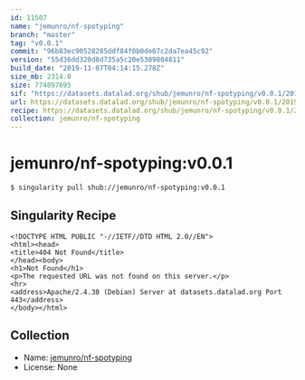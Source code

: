 ```yaml
---
id: 11507
name: "jemunro/nf-spotyping"
branch: "master"
tag: "v0.0.1"
commit: "96b83ec90528285ddf84f0b0de07c2da7ea45c92"
version: "55d36dd320d8d735a5c20e5309804811"
build_date: "2019-11-07T04:14:15.278Z"
size_mb: 2314.0
size: 774897695
sif: "https://datasets.datalad.org/shub/jemunro/nf-spotyping/v0.0.1/2019-11-07-96b83ec9-55d36dd3/55d36dd320d8d735a5c20e5309804811.sif"
url: https://datasets.datalad.org/shub/jemunro/nf-spotyping/v0.0.1/2019-11-07-96b83ec9-55d36dd3/
recipe: https://datasets.datalad.org/shub/jemunro/nf-spotyping/v0.0.1/2019-11-07-96b83ec9-55d36dd3/Singularity
collection: jemunro/nf-spotyping
---
```


# jemunro/nf-spotyping:v0.0.1

```bash
$ singularity pull shub://jemunro/nf-spotyping:v0.0.1
```

## Singularity Recipe

```singularity
<!DOCTYPE HTML PUBLIC "-//IETF//DTD HTML 2.0//EN">
<html><head>
<title>404 Not Found</title>
</head><body>
<h1>Not Found</h1>
<p>The requested URL was not found on this server.</p>
<hr>
<address>Apache/2.4.38 (Debian) Server at datasets.datalad.org Port 443</address>
</body></html>
```

## Collection

 - Name: [jemunro/nf-spotyping](https://github.com/jemunro/nf-spotyping)
 - License: None

